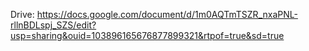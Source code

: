 Drive:
https://docs.google.com/document/d/1m0AQTmTSZR_nxaPNL-rllnBDLspj_SZS/edit?usp=sharing&ouid=103896165676877899321&rtpof=true&sd=true